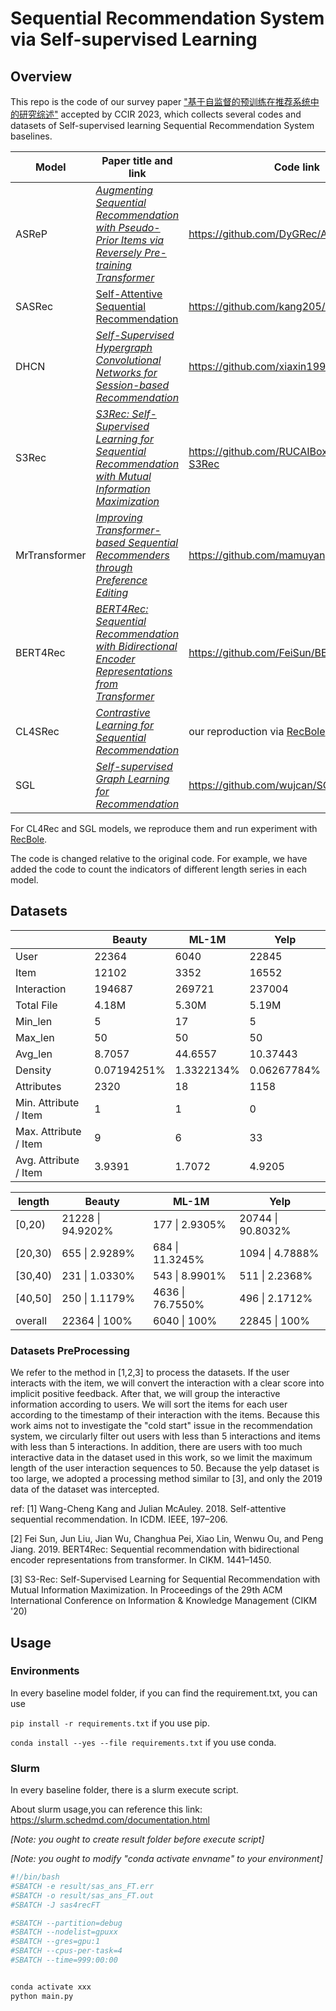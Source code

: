 # Sequential Recommendation System via Self-supervised Learning

## Overview
This repo is the code of our survey paper ["基于自监督的预训练在推荐系统中的研究综述"](https://github.com/nancheng58/Self-supervised-learning-for-Sequential-Recommender-Systems/blob/main/%E5%9F%BA%E4%BA%8E%E8%87%AA%E7%9B%91%E7%9D%A3%E7%9A%84%E9%A2%84%E8%AE%AD%E7%BB%83%E5%9C%A8%E6%8E%A8%E8%8D%90%E7%B3%BB%E7%BB%9F%E4%B8%AD%E7%9A%84%E7%A0%94%E7%A9%B6%E7%BB%BC%E8%BF%B0.pdf) accepted by CCIR 2023, which collects several codes and datasets of Self-supervised learning Sequential Recommendation System baselines.

| **Model**     | Paper title and link                                         | Code link                                                    | **Topic**      | From      |
| ------------- | ------------------------------------------------------------ | ------------------------------------------------------------ | -------------- | --------- |
| ASReP         | *[Augmenting Sequential Recommendation with Pseudo-Prior Items via Reversely Pre-training Transformer](https://arxiv.org/abs/2105.00522)* | https://github.com/DyGRec/ASReP                              | Sequential Rec | SIGIR2021 |
| SASRec        | [Self-Attentive Sequential Recommendation](https://cseweb.ucsd.edu/~jmcauley/pdfs/icdm18.pdf) | https://github.com/kang205/SASRec                            | Sequential Rec | ICDM2018  |
| DHCN          | *[Self-Supervised Hypergraph Convolutional Networks for Session-based Recommendation](https://arxiv.org/abs/2012.06852)* | https://github.com/xiaxin1998/DHCN                           | Session Rec    | AAAI2021  |
| S3Rec         | *[S3Rec: Self-Supervised Learning for Sequential Recommendation with Mutual Information Maximization](https://arxiv.org/abs/2008.07873)* | https://github.com/RUCAIBox/CIKM2020-S3Rec                   | Sequential Rec | CIKM2020  |
| MrTransformer | *[Improving Transformer-based Sequential Recommenders through Preference Editing](https://arxiv.org/abs/2106.12120)* | https://github.com/mamuyang/MrTransformer                    | Sequential Rec | TOIS2022     |
| BERT4Rec      | *[BERT4Rec: Sequential Recommendation with Bidirectional Encoder Representations from Transformer](https://arxiv.org/abs/1904.06690)* | https://github.com/FeiSun/BERT4Rec                           | Sequential Rec | CIKM2019  |
| CL4SRec       | *[Contrastive Learning for Sequential Recommendation](https://arxiv.org/abs/2010.14395)* | our reproduction via [RecBole](https://github.com/RUCAIBox/RecBole) and [DuoRec](https://github.com/RuihongQiu/DuoRec)| Sequential Rec | ICDE2022     |
| SGL           | *[Self-supervised Graph Learning for Recommendation](https://arxiv.org/abs/2010.10783)* | https://github.com/wujcan/SGL                                | Session Rec    | SIGIR2021 |

For CL4Rec and SGL models, we reproduce them and run experiment with [RecBole](https://github.com/RUCAIBox/RecBole).

The code is changed relative to the original code. For example, we have added the code to count the indicators of different length series in each model.

## Datasets


|                       | Beauty      | ML-1M      | Yelp        |
| --------------------- | ----------- | ---------- | ----------- |
| User                  | 22364       | 6040       | 22845       |
| Item                  | 12102       | 3352       | 16552       |
| Interaction           | 194687      | 269721     | 237004      |
| Total File            | 4.18M       | 5.30M      | 5.19M       |
| Min_len               | 5           | 17         | 5           |
| Max_len               | 50          | 50         | 50          |
| Avg_len               | 8.7057      | 44.6557    | 10.37443    |
| Density               | 0.07194251% | 1.3322134% | 0.06267784% |
| Attributes            | 2320        | 18         | 1158        |
| Min. Attribute / Item | 1           | 1          | 0           |
| Max. Attribute / Item | 9           | 6          | 33          |
| Avg. Attribute / Item | 3.9391      | 1.7072     | 4.9205      |

| length  | Beauty            | ML-1M            | Yelp              |
| ------- | ----------------- | ---------------- | ----------------- |
| [0,20)  | 21228 \| 94.9202% | 177 \| 2.9305%   | 20744 \| 90.8032% |
| [20,30) | 655 \| 2.9289%    | 684 \| 11.3245%  | 1094 \| 4.7888%   |
| [30,40) | 231 \| 1.0330%    | 543 \| 8.9901%   | 511 \| 2.2368%    |
| [40,50] | 250 \| 1.1179%    | 4636 \| 76.7550% | 496 \| 2.1712%    |
| overall | 22364 \| 100%     | 6040 \| 100%     | 22845 \| 100%     |

### Datasets PreProcessing
We refer to the method in [1,2,3] to process the datasets. If the user interacts with the item, we will convert the interaction with a clear score into implicit positive feedback. After that, we will group the interactive information according to users. We will sort the items for each user according to the timestamp of their interaction with the items. Because this work aims not to investigate the "cold start" issue in the recommendation system, we circularly filter out users with less than 5 interactions and items with less than 5 interactions. In addition, there are users with too much interactive data in the dataset used in this work, so we limit the maximum length of the user interaction sequences to 50. Because the yelp dataset is too large, we adopted a processing method similar to [3], and only the 2019 data of the dataset was intercepted. 


ref: 
[1] Wang-Cheng Kang and Julian McAuley. 2018. Self-attentive sequential recommendation. In ICDM. IEEE, 197–206.

[2] Fei Sun, Jun Liu, Jian Wu, Changhua Pei, Xiao Lin, Wenwu Ou, and Peng Jiang. 2019. BERT4Rec: Sequential recommendation with bidirectional encoder representations from transformer. In CIKM. 1441–1450.

[3] S3-Rec: Self-Supervised Learning for Sequential Recommendation with Mutual Information Maximization. In Proceedings of the 29th ACM International Conference on Information & Knowledge Management (CIKM '20)
## Usage

### Environments

In every baseline model folder,  if you can find the requirement.txt, you can use

`pip install -r requirements.txt`  if you use pip.

`conda install --yes --file requirements.txt`  if you use conda.

### Slurm

In every baseline folder, there is a slurm execute script.

About slurm usage,you can reference this link: https://slurm.schedmd.com/documentation.html

*[Note: you ought to create result folder before execute script]*

*[Note: you ought to modify  "conda activate envname" to your environment]*

```bash
#!/bin/bash
#SBATCH -e result/sas_ans_FT.err
#SBATCH -o result/sas_ans_FT.out
#SBATCH -J sas4recFT

#SBATCH --partition=debug 
#SBATCH --nodelist=gpuxx
#SBATCH --gres=gpu:1
#SBATCH --cpus-per-task=4
#SBATCH --time=999:00:00


conda activate xxx
python main.py 

```

